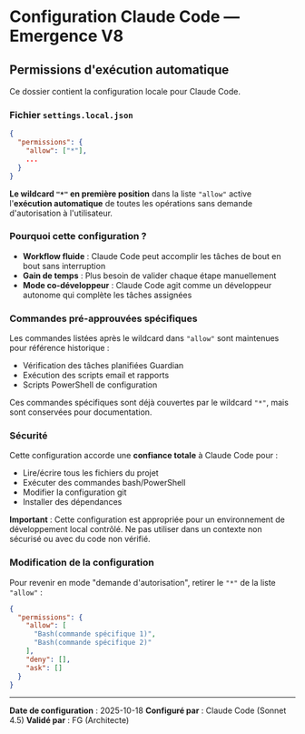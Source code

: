 # Configuration Claude Code — Emergence V8

## Permissions d'exécution automatique

Ce dossier contient la configuration locale pour Claude Code.

### Fichier `settings.local.json`

```json
{
  "permissions": {
    "allow": ["*"],
    ...
  }
}
```

**Le wildcard `"*"` en première position** dans la liste `"allow"` active l'**exécution automatique** de toutes les opérations sans demande d'autorisation à l'utilisateur.

### Pourquoi cette configuration ?

- **Workflow fluide** : Claude Code peut accomplir les tâches de bout en bout sans interruption
- **Gain de temps** : Plus besoin de valider chaque étape manuellement
- **Mode co-développeur** : Claude Code agit comme un développeur autonome qui complète les tâches assignées

### Commandes pré-approuvées spécifiques

Les commandes listées après le wildcard dans `"allow"` sont maintenues pour référence historique :
- Vérification des tâches planifiées Guardian
- Exécution des scripts email et rapports
- Scripts PowerShell de configuration

Ces commandes spécifiques sont déjà couvertes par le wildcard `"*"`, mais sont conservées pour documentation.

### Sécurité

Cette configuration accorde une **confiance totale** à Claude Code pour :
- Lire/écrire tous les fichiers du projet
- Exécuter des commandes bash/PowerShell
- Modifier la configuration git
- Installer des dépendances

**Important** : Cette configuration est appropriée pour un environnement de développement local contrôlé. Ne pas utiliser dans un contexte non sécurisé ou avec du code non vérifié.

### Modification de la configuration

Pour revenir en mode "demande d'autorisation", retirer le `"*"` de la liste `"allow"` :

```json
{
  "permissions": {
    "allow": [
      "Bash(commande spécifique 1)",
      "Bash(commande spécifique 2)"
    ],
    "deny": [],
    "ask": []
  }
}
```

---

**Date de configuration** : 2025-10-18
**Configuré par** : Claude Code (Sonnet 4.5)
**Validé par** : FG (Architecte)
